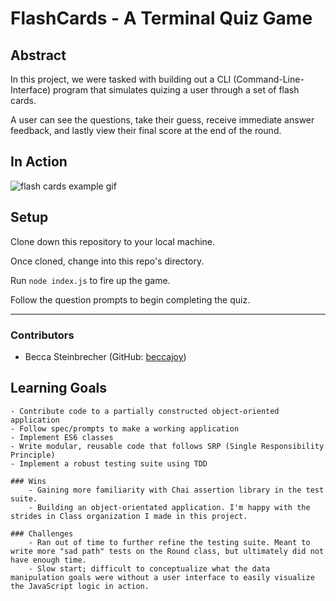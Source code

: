 # FlashCards - A Terminal Quiz Game

## Abstract
In this project, we were tasked with building out a CLI (Command-Line-Interface) program that simulates quizing a user through a set of flash cards.

A user can see the questions, take their guess, receive immediate answer feedback, and lastly view their final score at the end of the round.

## In Action

![flash cards example gif](https://media.giphy.com/media/1zkb1q58eTiTH6D7wc/giphy.gif)

## Setup

Clone down this repository to your local machine.

Once cloned, change into this repo's directory.

Run `node index.js` to fire up the game.

Follow the question prompts to begin completing the quiz.

---

### Contributors
  - Becca Steinbrecher (GitHub: [beccajoy](https://github.com/beccajoy))

## Learning Goals
	- Contribute code to a partially constructed object-oriented application
	- Follow spec/prompts to make a working application
	- Implement ES6 classes
	- Write modular, reusable code that follows SRP (Single Responsibility Principle)
	- Implement a robust testing suite using TDD

	### Wins
		- Gaining more familiarity with Chai assertion library in the test suite.
		- Building an object-orientated application. I'm happy with the strides in Class organization I made in this project.

	### Challenges
		- Ran out of time to further refine the testing suite. Meant to write more "sad path" tests on the Round class, but ultimately did not have enough time.
		- Slow start; difficult to conceptualize what the data manipulation goals were without a user interface to easily visualize the JavaScript logic in action.